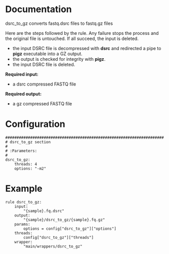 # Documentation

dsrc_to_gz converts fastq.dsrc files to fastq.gz files

Here are the steps followed by the rule. Any failure stops the
process and the original file is untouched. If all succeed, the
input is deleted.

- the input DSRC file is decompressed with **dsrc** and redirected a pipe to
  **pigz** executable into a GZ output.
- the output is checked for integrity with **pigz**.
- the input DSRC file is deleted.

**Required input:**

- a dsrc compressed FASTQ file

**Required output:**

- a gz compressed FASTQ file

# Configuration

	######################################################################
	# dsrc_to_gz section
	#
	# :Parameters:
	#
	dsrc_to_gz:
		threads: 4
		options: "-m2"

# Example

	rule dsrc_to_gz:
		input:
			"{sample}.fq.dsrc"
		output:
			"{sample}/dsrc_to_gz/{sample}.fq.gz"
		params:
			options = config["dsrc_to_gz"]["options"]
		threads:
			config["dsrc_to_gz"]["threads"]
		wrapper:
			"main/wrappers/dsrc_to_gz"

